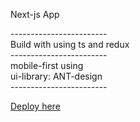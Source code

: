 Next-js App

<p></p>
<p></p>
<p><p>
------------------------
<br>
Build with using ts and redux
<br>
------------------------
<br>
mobile-first using 
<br>
ui-library: ANT-design
<br>
------------------------
<br>
<p></p>
<p></p>
<p><p>
<a href="https://next-js-form-seven.vercel.app/">Deploy here</a>
<p><p>
